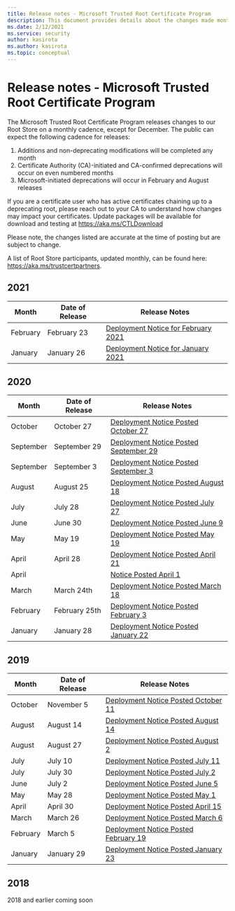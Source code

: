 ```yaml
---
title: Release notes - Microsoft Trusted Root Certificate Program
description: This document provides details about the changes made monthly to the root store.
ms.date: 2/12/2021
ms.service: security
author: kasirota
ms.author: kasirota
ms.topic: conceptual
---
```


# Release notes - Microsoft Trusted Root Certificate Program

The Microsoft Trusted Root Certificate Program releases changes to our Root Store on a monthly cadence, except for December. The public can expect the following cadence for releases: 
1.	Additions and non-deprecating modifications will be completed any month
2.	Certificate Authority (CA)-initiated and CA-confirmed deprecations will occur on even numbered months
3.	Microsoft-initiated deprecations will occur in February and August releases

If you are a certificate user who has active certificates chaining up to a deprecating root,  please reach out to your CA to understand how changes may impact your certificates. 
Update packages will be available for download and testing at <https://aka.ms/CTLDownload> 

Please note, the changes listed are accurate at the time of posting but are subject to change.

A list of Root Store participants, updated monthly, can be found here: <https://aka.ms/trustcertpartners>. 

## 2021
| Month |	Date of Release	| Release Notes |
|---|---|---|
| February | February 23 | [Deployment Notice for February 2021](2021/Feb2021.md) |
| January | January 26 | [Deployment Notice for January 2021](2021/January2021.md) |

## 2020
| Month |	Date of Release	| Release Notes |
|---|---|---|
| October | October 27 | [Deployment Notice Posted October 27](2020/October2020.md) |
| September | September 29 | [Deployment Notice Posted September 29](2020/September2020.md) |
| September | September 3 | [Deployment Notice Posted September 3](2020/September2020-2.md) | 
| August | August 25  | [Deployment Notice Posted August 18](2020/august2020.md) |
| July | July 28  | [Deployment Notice Posted July 27](2020/july2020.md) |
| June | June 30  | [Deployment Notice Posted June 9](2020/June2020.md) |
| May | May 19  | [Deployment Notice Posted May 19](2020/May2020.md) |
| April | April 28  | [Deployment Notice Posted April 21](2020/April2020-2.md) |
| April |   | [Notice Posted April 1](2020/April2020.md) |
| March | March 24th  | [Deployment Notice Posted March 18](2020/March2020.md) |
| February | February 25th  | [Deployment Notice Posted February 3](2020/Feb2020.md) |
| January | January 28  | [Deployment Notice Posted January 22](2020/Jan2020.md) |

## 2019 

| Month |	Date of Release	| Release Notes |
|---|---|---|
| October | November 5  | [Deployment Notice Posted October 11](oct2019.md) |
| August | August 14 | [Deployment Notice Posted August 14](august2019-2.md) |
| August | August 27 | [Deployment Notice Posted August 2](august2019.md) |
| July | July 10 | [Deployment Notice Posted July 11](july2019-2.md) |
| July | July 30 | [Deployment Notice Posted July 2](July2019.md) |
| June | July 2 | [Deployment Notice Posted June 5](june2019.md) |
| May | May 28 | [Deployment Notice Posted May 1](May2019.md) |
| April | April 30 | [Deployment Notice Posted April 15](April2019.md) |
| March | March 26 | [Deployment Notice Posted March 6](Mar2019.md) |
| February | March 5 | [Deployment Notice Posted February 19](Feb2019.md) |
| January | January 29 | [Deployment Notice Posted January 23](Jan2019.md) |


## 2018 
2018 and earlier coming soon

